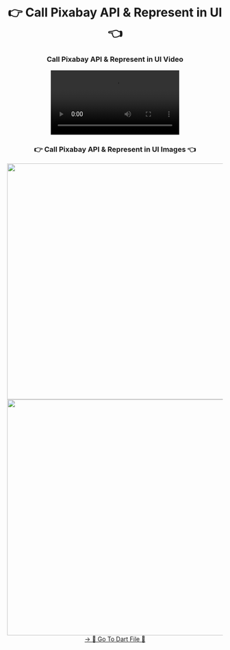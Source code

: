 <h1 align="center">👉 Call Pixabay API & Represent in UI 👈</h1>

<h3 align="center"> Call Pixabay API & Represent in UI Video </h3>
<div align="center">
 <video src="https://github.com/user-attachments/assets/b1996fd5-c09a-4631-8f75-5a4ba1c1f0e4"> 
</video>
</div>

<h3 align="center">👉 Call Pixabay API & Represent in UI Images 👈</h3>

<div align="center">
  <img height="550"  src="https://github.com/user-attachments/assets/102c64e6-b927-4f8f-9fd5-83ab9bac0667" />
  <img height="550"  src="https://github.com/user-attachments/assets/c69f66a7-1390-4081-9981-46136428747d" />
</div>
<div align="center">
<a href="https://github.com/YashuPatel1724/Api_Flutter/tree/master/lib/PixaBy">-> 📂 Go To Dart File 📂 </a>
</div>
